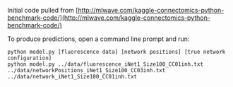 Initial code pulled from [http://mlwave.com/kaggle-connectomics-python-benchmark-code/](http://mlwave.com/kaggle-connectomics-python-benchmark-code/)

To produce predictions, open a command line prompt and run:

    python model.py [fluorescence data] [network positions] [true network configuration]
    python model.py ../data/fluorescence_iNet1_Size100_CC01inh.txt ../data/networkPositions_iNet1_Size100_CC03inh.txt ../data/network_iNet1_Size100_CC01inh.txt
